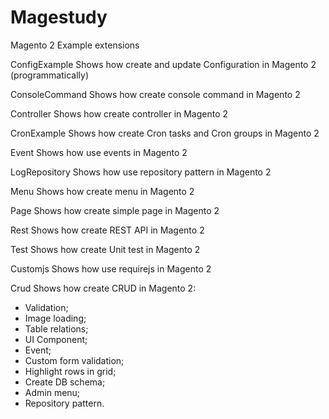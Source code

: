 # Magestudy
Magento 2 Example extensions

ConfigExample
Shows how create and update Configuration in Magento 2 (programmatically)

ConsoleCommand
Shows how create console command in Magento 2

Controller
Shows how create controller in Magento 2

CronExample
Shows how create Cron tasks and Cron groups in Magento 2

Event
Shows how use events in Magento 2

LogRepository
Shows how use repository pattern in Magento 2

Menu
Shows how create menu in Magento 2

Page
Shows how create simple page in Magento 2

Rest
Shows how create REST API in Magento 2

Test
Shows how create Unit test in Magento 2

Customjs
Shows how use requirejs in Magento 2

Crud
Shows how create CRUD in Magento 2:
- Validation;
- Image loading;
- Table relations;
- UI Component;
- Event;
- Custom form validation;
- Highlight rows in grid;
- Create DB schema;
- Admin menu;
- Repository pattern.
